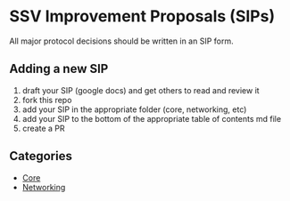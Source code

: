 # SSV Improvement Proposals (SIPs)

All major protocol decisions should be written in an SIP form.

## Adding a new SIP
1. draft your SIP (google docs) and get others to read and review it
2. fork this repo
3. add your SIP in the appropriate folder (core, networking, etc)
4. add your SIP to the bottom of the appropriate table of contents md file
5. create a PR

## Categories
- [Core](./sips/core/TABLE_OF_CONTENTS.md)
- [Networking](./sips/networking/TABLE_OF_CONTENTS.md)

